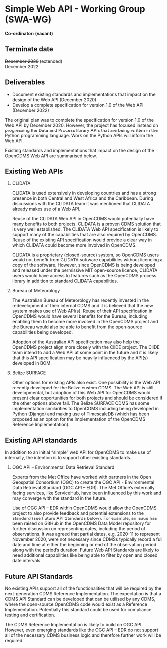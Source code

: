 # Simple Web API - Working Group (SWA-WG)

**Co-ordinator: (vacant)**

## Terminate date

<del>December 2020</del> (extended)<br/>
December 2022

## Deliverables

- Document existing standards and implementations that impact on the design of the Web API (December 2020)
- Develop a complete specification for version 1.0 of the Web API (December 2022)

The original plan was to complete the specification for version 1.0 of the Web API by December 2020. However, the project has focused instead on progressing the Data and Process library APIs that are being written in the Python programming language. Work on the Python APIs will inform the Web API.

<!-- OBSOLETE: The change of focus has allowed the reassessment of the approach taken to the Web API and to place the emphasis on reusing existing implementations were possible instead of creating a new specification from scratch. This approach also gives the opportunity to forge stronger links with collaborating projects that already implement Web APIs and may help to move more rapidly towards standardisation. -->

Existing standards and implementations that impact on the design of the OpenCDMS Web API are summarised below.

## Existing Web APIs

1. CLIDATA

    CLIDATA is used extensively in developing countries and has a strong presence in both Central and West Africa and the Caribbean. During discussions with the CLIDATA team it was mentioned that CLIDATA already makes use of a Web API.

    Reuse of the CLIDATA Web API in OpenCDMS would potentially have many benefits to both projects. CLIDATA is a proven CDMS solution that is very well established. The CLIDATA Web API specification is likely to support many of the capabilities that are also required by OpenCDMS. Reuse of the existing API specification would provide a clear way in which CLIDATA could become more involved in OpenCDMS.

    CLIDATA is a proprietary (closed-source) system, so OpenCDMS users would not benefit from CLIDATA software capabilities without licencing a copy of the software. However, since OpenCDMS is being developed and released under the permissive MIT open-source licence, CLIDATA users would have access to features such as the OpenCDMS process library in addition to standard CLIDATA capabilities.

2. Bureau of Meteorology

    The Australian Bureau of Meteorology has recently invested in the redevelopment of their internal CDMS and it is believed that the new system makes use of Web API(s). Reuse of their API specification in OpenCDMS would have several benefits for the Bureau, including enabling them to become more involved in the OpenCDMS project and the Bureau would also be able to benefit from the open-source capabilities being developed.

    Adoption of the Australian API specification may also help the OpenCDMS project align more closely with the CliDE project. The CliDE team intend to add a Web API at some point in the future and it is likely that this API specification may be heavily influenced by the API(s) developed in BOM.

3. Belize SURFACE

    Other options for existing APIs also exist. One possibility is the Web API recently developed for the Belize custom CDMS. The Web API is still developmental, but adoption of this Web API for OpenCDMS would present clear opportunities for both projects and should be considered if the other options above fail. The Belize SURFACE CDMS has some implementation similarities to OpenCDMS including being developed in Python (Django) and making use of TimescaleDB (which has been proposed as an option for the implementation of the OpenCDMS Reference Implementation).

## Existing API standards

In addition to an initial “simple” web API for OpenCDMS to make use of internally, the intention is to support other existing standards.

1. OGC API – Environmental Data Retrieval Standard

    Experts from the Met Office have worked with partners in the Open Geospatial Consortium (OGC) to create the OGC API - Environmental Data Retrieval Standard (OGC API – EDR). The Met Office’s externally facing services, like ServiceHub, have been influenced by this work and may converge with the standard in the future.

    Use of OGC API – EDR within OpenCDMS would allow the OpenCDMS project to also provide feedback and potential extensions to the standard (see Future API Standards below). For example, an issue has been raised on GitHub in the OpenCDMS Data Model repository for further discussion on representing dates, including the period of observations. It was agreed that partial dates, e.g. 2020-11 to represent November 2020, were not necessary since CDMSs typically record a full date and time at either the beginning or end of the observation period along with the period’s duration. Future Web API Standards are likely to need additional capabilities like being able to filter by open and closed date intervals.

## Future API Standards

No existing APIs support all of the functionalities that will be required by the next-generation CDMS Reference Implementation. The expectation is that a CDMS API Standard can be developed that can be utilised by any CDMS, where the open-source OpenCDMS code would exist as a Reference Implementation. Potentially this standard could be used for compliance testing and certification.

The CDMS Reference Implementation is likely to build on OGC API. However, even emerging standards like the OGC API – EDR do not support all of the necessary CDMS business logic and therefore further work will be required.